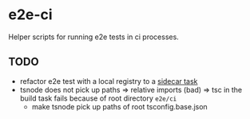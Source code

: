 # e2e-ci

Helper scripts for running e2e tests in ci processes.

## TODO

- refactor e2e test with a local registry to a [sidecar task](https://github.com/nrwl/nx/discussions/23273)
- tsnode does not pick up paths => relative imports (bad) => tsc in the build task fails because of root directory `e2e/ci`
  - make tsnode pick up paths of root tsconfig.base.json

